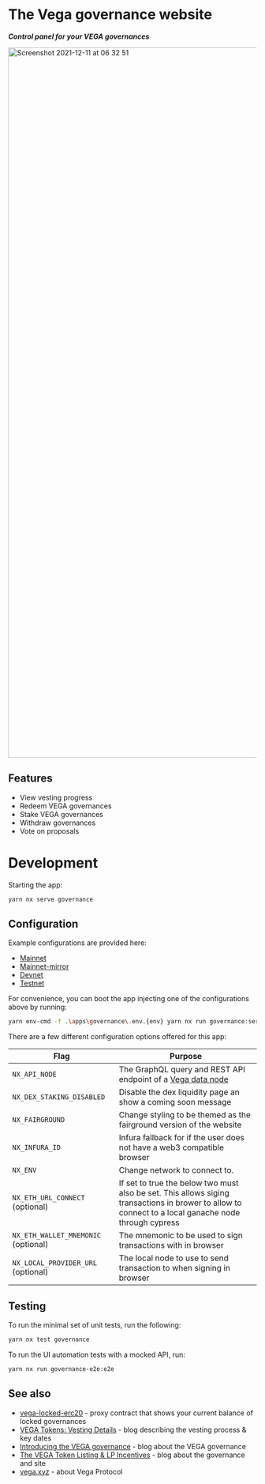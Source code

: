 # The Vega governance website

**_Control panel for your VEGA governances_**

<img width="1438" alt="Screenshot 2021-12-11 at 06 32 51" src="https://user-images.githubusercontent.com/13255539/145666935-563fc1ff-35bc-4cd9-ae6d-cf711cc23454.png">

## Features

- View vesting progress
- Redeem VEGA governances
- Stake VEGA governances
- Withdraw governances
- Vote on proposals

# Development

Starting the app:

```bash
yarn nx serve governance
```

## Configuration

Example configurations are provided here:

- [Mainnet](./.env.mainnet)
- [Mainnet-mirror](./.env.mainnet-mirror)
- [Devnet](./.env.devnet)
- [Testnet](./.env.testnet)

For convenience, you can boot the app injecting one of the configurations above by running:

```bash
yarn env-cmd -f .\apps\governance\.env.{env} yarn nx run governance:serve # e.g. stagnet1
```

There are a few different configuration options offered for this app:

| **Flag**                            | **Purpose**                                                                                                                                          |
| ----------------------------------- | ---------------------------------------------------------------------------------------------------------------------------------------------------- |
| `NX_API_NODE`                       | The GraphQL query and REST API endpoint of a [Vega data node](https://github.com/vegaprotocol/networks#data-node)                                    |
| `NX_DEX_STAKING_DISABLED`           | Disable the dex liquidity page an show a coming soon message                                                                                         |
| `NX_FAIRGROUND`                     | Change styling to be themed as the fairground version of the website                                                                                 |
| `NX_INFURA_ID`                      | Infura fallback for if the user does not have a web3 compatible browser                                                                              |
| `NX_ENV`                            | Change network to connect to.                                                                                                                        |
| `NX_ETH_URL_CONNECT` (optional)     | If set to true the below two must also be set. This allows siging transactions in brower to allow to connect to a local ganache node through cypress |
| `NX_ETH_WALLET_MNEMONIC` (optional) | The mnemonic to be used to sign transactions with in browser                                                                                         |
| `NX_LOCAL_PROVIDER_URL` (optional)  | The local node to use to send transaction to when signing in browser                                                                                 |

## Testing

To run the minimal set of unit tests, run the following:

```bash
yarn nx test governance
```

To run the UI automation tests with a mocked API, run:

```bash
yarn nx run governance-e2e:e2e
```

## See also

- [vega-locked-erc20](https://github.com/vegaprotocol/vega-locked-erc20) - proxy contract that shows your current balance
  of locked governances
- [VEGA Tokens: Vesting Details](https://blog.vega.xyz/vega-governances-vesting-details-890b00fc238e) - blog describing
  the vesting process & key dates
- [Introducing the VEGA governance](https://blog.vega.xyz/introducing-the-vega-governance-40dac090b5c1) - blog about the VEGA
  governance
- [The VEGA Token Listing & LP Incentives](https://blog.vega.xyz/unlocking-vega-coinlist-pro-uniswap-sushiswap-b1414750e358) - blog about the governance and site
- [vega.xyz](https://vega.xyz) - about Vega Protocol
